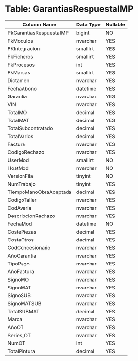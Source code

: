 # Table: GarantiasRespuestaIMP

| Column Name | Data Type | Nullable |
|-------------|-----------|----------|
| PkGarantiasRespuestaIMP | bigint | NO |
| FkModulos | nvarchar | YES |
| FKIntegracion | smallint | YES |
| FkFicheros | smallint | YES |
| FkProcesos | int | YES |
| FkMarcas | smallint | YES |
| Dictamen | nvarchar | YES |
| FechaAbono | datetime | YES |
| Garantia | nvarchar | YES |
| VIN | nvarchar | YES |
| TotalMO | decimal | YES |
| TotalMAT | decimal | YES |
| TotalSubcontratado | decimal | YES |
| TotalVarios | decimal | YES |
| Factura | nvarchar | YES |
| CodigoRechazo | nvarchar | YES |
| UserMod | smallint | NO |
| HostMod | nvarchar | NO |
| VersionFila | tinyint | NO |
| NumTrabajo | tinyint | YES |
| TiempoManoObraAceptada | decimal | YES |
| CodigoTaller | nvarchar | YES |
| CodAveria | nvarchar | YES |
| DescripcionRechazo | nvarchar | YES |
| FechaMod | datetime | NO |
| CostePiezas | decimal | YES |
| CosteOtros | decimal | YES |
| CodConcesionario | nvarchar | YES |
| AñoGarantia | nvarchar | YES |
| TipoPago | nvarchar | YES |
| AñoFactura | nvarchar | YES |
| SignoMO | nvarchar | YES |
| SignoMAT | nvarchar | YES |
| SignoSUB | nvarchar | YES |
| SignoMATSUB | nvarchar | YES |
| TotalSUBMAT | decimal | YES |
| Marca | nvarchar | YES |
| AñoOT | nvarchar | YES |
| Series_OT | nvarchar | YES |
| NumOT | int | YES |
| TotalPintura | decimal | YES |
